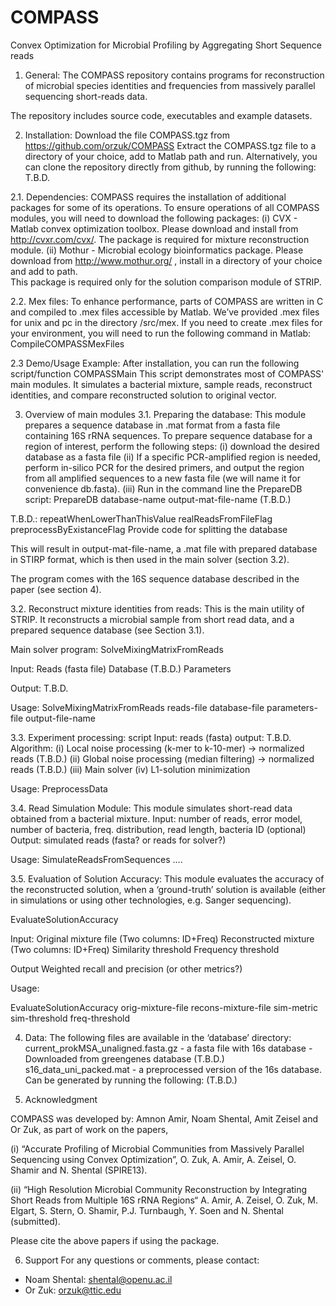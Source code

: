 COMPASS
=======
Convex Optimization for Microbial Profiling by Aggregating Short Sequence reads


1. General:
The COMPASS repository contains programs for reconstruction of microbial species identities and frequencies from massively parallel sequencing short-reads data. 

The repository includes source code, executables and example datasets. 

2. Installation:
Download the file COMPASS.tgz from https://github.com/orzuk/COMPASS
Extract the COMPASS.tgz file to a directory of your choice, add to Matlab path and run.
Alternatively, you can clone the repository directly from github, by running the following: 
T.B.D.

2.1. Dependencies:
COMPASS requires the installation of additional packages for some of its operations. To ensure operations of all COMPASS modules, you will need to download the following packages: 
(i) CVX - Matlab convex optimization toolbox. 
Please download and install from http://cvxr.com/cvx/.
The package is required for mixture reconstruction module.
(ii) Mothur - Microbial ecology bioinformatics package. 
   Please download from http://www.mothur.org/ , install in a directory of your choice and add to path.  
This package is required only for the solution comparison module of STRIP. 

2.2. Mex files:
To enhance performance, parts of COMPASS are written in C and compiled to .mex files accessible by Matlab. We’ve provided .mex files for unix and pc in the directory /src/mex. If you need to create .mex files for your environment, you will need to run the following command in Matlab: 
		CompileCOMPASSMexFiles 
	
2.3 Demo/Usage Example: 
After installation, you can run the following script/function COMPASSMain
This script demonstrates most of COMPASS' main modules. 
It simulates a bacterial mixture, sample reads, reconstruct identities, and compare reconstructed solution to original vector. 


3. Overview of main modules
3.1. Preparing the database:
This module prepares a sequence database in .mat format from a fasta file containing 
16S rRNA sequences. 
To prepare sequence database for a region of interest, perform the following steps:
(i) download the desired database as a fasta file 
(ii) If a specific PCR-amplified region is needed, perform in-silico PCR for the desired primers, and output the region from all amplified sequences to a new fasta file (we will name it for convenience db.fasta).
(iii) Run in the command line the PrepareDB script:
PrepareDB database-name output-mat-file-name (T.B.D.)

T.B.D.:
repeatWhenLowerThanThisValue
realReadsFromFileFlag
preprocessByExistanceFlag
Provide code for splitting the database


This will result in output-mat-file-name, a .mat file with prepared database in STIRP format, which is then used in the main solver (section 3.2). 

The program comes with the 16S sequence database described in the paper (see section 4). 

3.2. Reconstruct mixture identities from reads:
This is the main utility of STRIP. It reconstructs a microbial sample from short read data, 
and a prepared sequence database (see Section 3.1).

Main solver program: SolveMixingMatrixFromReads

Input:
Reads (fasta file)
Database (T.B.D.)
Parameters

Output:
T.B.D.

Usage: SolveMixingMatrixFromReads reads-file database-file parameters-file output-file-name



3.3. Experiment processing:
script
Input:
reads (fasta)
output:
T.B.D.
Algorithm:
(i) Local noise processing (k-mer to k-10-mer) → normalized reads (T.B.D.)
(ii) Global noise processing (median filtering) → normalized reads (T.B.D.)
(iii) Main solver
(iv) L1-solution minimization

Usage: PreprocessData

3.4. Read Simulation Module:
This module simulates short-read data obtained from a bacterial mixture. 
Input:
number of reads, error model, number of bacteria, freq. distribution, read length, bacteria ID (optional)
Output:
simulated reads (fasta? or reads for solver?)

Usage: SimulateReadsFromSequences ….


3.5. Evaluation of Solution Accuracy:
This module evaluates the accuracy of the reconstructed solution, when a ‘ground-truth’ solution 
is available (either in simulations or using other technologies, e.g. Sanger sequencing). 

EvaluateSolutionAccuracy

Input:
Original mixture file (Two columns: ID+Freq)
Reconstructed mixture (Two columns: ID+Freq)
Similarity threshold
Frequency threshold

Output
Weighted recall and precision (or other metrics?) 

Usage: 

EvaluateSolutionAccuracy orig-mixture-file recons-mixture-file sim-metric sim-threshold freq-threshold

4. Data:
The following files are available in the ‘database’ directory: 
current_prokMSA_unaligned.fasta.gz - a fasta file with 16s database - Downloaded from greengenes database  (T.B.D.)
s16_data_uni_packed.mat - a preprocessed version of the 16s database. Can be generated by running the following: (T.B.D.)



5. Acknowledgment

COMPASS was developed by: 
Amnon Amir, Noam Shental, Amit Zeisel and Or Zuk, as part of work on the papers,

(i) “Accurate Profiling of Microbial Communities from Massively Parallel Sequencing using Convex Optimization”, O. Zuk, A. Amir, A. Zeisel, O. Shamir and N. Shental (SPIRE13).

(ii) “High Resolution Microbial Community Reconstruction by Integrating Short Reads from Multiple 16S rRNA Regions“ 
A. Amir, A. Zeisel, O. Zuk, M. Elgart, S. Stern, O. Shamir, P.J. Turnbaugh, Y. Soen and N. Shental (submitted).

Please cite the above papers if using the package. 

6. Support
For any questions or comments, please contact: 
- Noam Shental: shental@openu.ac.il
- Or Zuk: orzuk@ttic.edu

